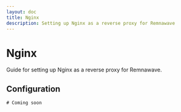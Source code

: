 ```yaml
---
layout: doc
title: Nginx
description: Setting up Nginx as a reverse proxy for Remnawave
---
```


# Nginx

Guide for setting up Nginx as a reverse proxy for Remnawave.

## Configuration

```nginx
# Coming soon
``` 